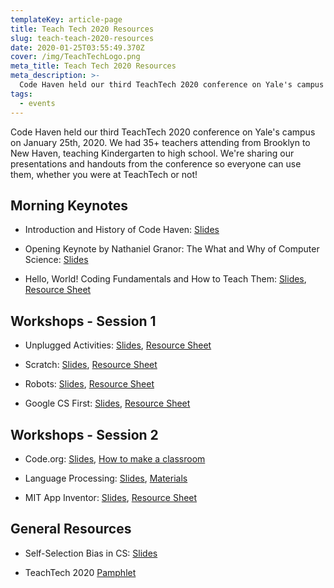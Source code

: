 ```yaml
---
templateKey: article-page
title: Teach Tech 2020 Resources
slug: teach-teach-2020-resources
date: 2020-01-25T03:55:49.370Z
cover: /img/TeachTechLogo.png
meta_title: Teach Tech 2020 Resources
meta_description: >-
  Code Haven held our third TeachTech 2020 conference on Yale's campus on January 25th, 2020. We had 35+ teachers attending from Brooklyn to New Haven, teaching Kindergarten to high school. We're sharing our presentations and handouts from the conference so everyone can use them, whether you were at TeachTech or not!
tags:
  - events
---
```


Code Haven held our third TeachTech 2020 conference on Yale's campus on January 25th, 2020. We had 35+ teachers attending from Brooklyn to New Haven, teaching Kindergarten to high school. We're sharing our presentations and handouts from the conference so everyone can use them, whether you were at TeachTech or not!

## Morning Keynotes

- Introduction and History of Code Haven: [Slides](https://drive.google.com/open?id=1K6ZiaQNCDXVhyIwowbqc6VBdgaRkChqr54vyaMPmkZ4)

- Opening Keynote by Nathaniel Granor: The What and Why of Computer Science: [Slides](https://tinyurl.com/teachtech2020)

- Hello, World! Coding Fundamentals and How to Teach Them: [Slides](https://drive.google.com/open?id=1IOdLwVDZXv0D4RGUI-i6yXKBv6_dkCtq), [Resource Sheet](https://drive.google.com/open?id=1XPCM04oQvPM2PsE6Jrdbk2fNeAdOmJT4)


## Workshops - Session 1

- Unplugged Activities: [Slides](https://drive.google.com/open?id=1Z6Hs2was9soN2NUKXDPnRcFD41dKRjQDzvh0eyC0NXs), [Resource Sheet](https://drive.google.com/file/d/1SMIG3Oh88E2U4NRKvLmnrmA8eanfjc3Q/view?usp=sharing)

-  Scratch: [Slides](https://drive.google.com/open?id=17HI74w_ntuYGeGAF2DB52WMxFe3gp4gk6C8DwpMlfHk), [Resource Sheet](https://docs.google.com/document/d/16tRnWiGcfv2iz0hv_BbVSrtTOVg9iNeIhKM3MCQr8IA/edit?usp=sharing)

- Robots: [Slides](https://drive.google.com/open?id=1JamZBOWnwhl_rDDE2Rf9xdJDEDV3-q_msoowLZNInu4), [Resource Sheet](https://docs.google.com/document/d/1XMbapkQq92F3su97RmqWCbYeDZtAwGsX5nhCRgPrqEc/edit?usp=sharing)

- Google CS First: [Slides](https://drive.google.com/open?id=1todP-0TBrPCpcISFm-sU9upbO-HGFY_PvYRV77pGdN8), [Resource Sheet](https://drive.google.com/open?id=1rNAMwkB7LcNUNCagmwNuh8MQ6BqMD-gnxHwycHAkFC4)

## Workshops - Session 2

- Code.org: [Slides](https://drive.google.com/open?id=1Uwn93PBvUXiDzJ7sCC3Z66PWRlUvcQ3n5iRNe29-OB0), [How to make a classroom](https://drive.google.com/open?id=18LHEi6iU7lg6p-yyCKhARr5j829QT4O7C_zHEQSgfVE)

- Language Processing: [Slides](https://drive.google.com/open?id=1Ssl9envJmuPXKcLvCPUdtPsIE7C59E3dUdIgYEYXTmg), [Materials](https://drive.google.com/open?id=1aAzW5-Zo6q2Vowdurgx-pjuz0Z9cozCE)

- MIT App Inventor: [Slides](https://drive.google.com/open?id=1vibvsQbGXUIJiLymrslqjZr8-AIDcGnmVP_Pki1JqAY), [Resource Sheet](https://drive.google.com/open?id=1CsN-s53hv6rbynISZqTym0NiNLn82Axnab0riVMx_a8)

## General Resources

- Self-Selection Bias in CS: [Slides](https://drive.google.com/open?id=1-GQdR3Uq1w3ZxTEehFe3w2yZQK_Ysdt2gVk6XvOZ67U)

- TeachTech 2020 [Pamphlet](https://drive.google.com/file/d/1l68D6tnI0sV8CtknZFBWblpUu_5t6Hij/view?usp=sharing)
